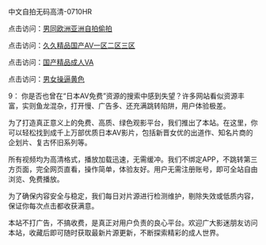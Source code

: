 中文自拍无码高清-0710HR

点击访问：<a href="https://heiliaowt0d7p.pages.dev">男同欧洲亚洲自拍偷拍</a>

点击访问：<a href="https://heiliaowzu4ur.pages.dev">久久精品国产AV一区二区三区</a>

点击访问：<a href="https://heiliaoe8ajia.pages.dev">国产精品成人VA</a>

点击访问：<a href="https://heiliao2dmwwy.pages.dev">男女操逼黄色</a>


9：
你是否也曾在“日本AV免费”资源的搜索中感到失望？许多网站看似资源丰富，实则鱼龙混杂，打开慢、广告多、还充满跳转陷阱，用户体验极差。

为了打造真正意义上的免费、高质、绿色观影平台，我们推出了本站。在这里，你可以轻松找到成千上万部优质日本AV影片，包括新晋女优的出道作、知名片商的企划片、复古怀旧系列等。

所有视频均为高清格式，播放加载迅速，无需缓冲。我们不绑定APP，不跳转第三方页面，完全网页直看，操作简单，体验友好。用户无需注册账号，即可全站自由浏览、免费播放。

为了确保内容安全与稳定，我们每日对片源进行检测维护，剔除失效或低质内容，保证你每次点击都收获满意。

本站不打广告，不搞收费，是真正对用户负责的良心平台。欢迎广大影迷朋友访问本站，收藏后即可随时获取最新片源更新，不断探索精彩的成人世界。

<span style="display:none;">[Canonical link](https://github.com/lpn20250710/riben121)</span>
